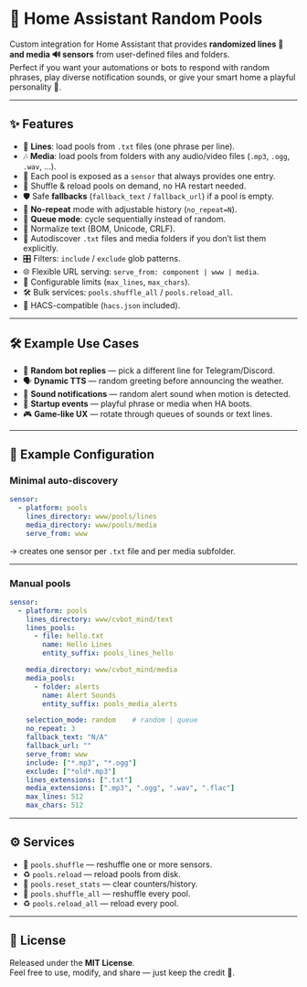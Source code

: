 # 🎲 Home Assistant Random Pools

Custom integration for Home Assistant that provides **randomized lines 📝 and media 🔊 sensors** from user-defined files and folders.  
Perfect if you want your automations or bots to respond with random phrases, play diverse notification sounds, or give your smart home a playful personality 🐾.

---

## ✨ Features
- 📄 **Lines**: load pools from `.txt` files (one phrase per line).  
- 🎶 **Media**: load pools from folders with any audio/video files (`.mp3`, `.ogg`, `.wav`, …).  
- 🎲 Each pool is exposed as a `sensor` that always provides one entry.  
- 🔄 Shuffle & reload pools on demand, no HA restart needed.  
- 🛡 Safe **fallbacks** (`fallback_text` / `fallback_url`) if a pool is empty.  
- 🚫 **No-repeat** mode with adjustable history (`no_repeat=N`).  
- 📑 **Queue mode**: cycle sequentially instead of random.  
- 🧹 Normalize text (BOM, Unicode, CRLF).  
- 🧩 Autodiscover `.txt` files and media folders if you don’t list them explicitly.  
- 🎛 Filters: `include` / `exclude` glob patterns.  
- 🌐 Flexible URL serving: `serve_from: component | www | media`.  
- 📏 Configurable limits (`max_lines`, `max_chars`).  
- 🛠 Bulk services: `pools.shuffle_all` / `pools.reload_all`.  
- 🧩 HACS-compatible (`hacs.json` included).

---

## 🛠 Example Use Cases
- 🤖 **Random bot replies** — pick a different line for Telegram/Discord.  
- 🗣 **Dynamic TTS** — random greeting before announcing the weather.  
- 🚨 **Sound notifications** — random alert sound when motion is detected.  
- 🚀 **Startup events** — playful phrase or media when HA boots.  
- 🎮 **Game-like UX** — rotate through queues of sounds or text lines.  

---

## 📂 Example Configuration

### Minimal auto-discovery
```yaml
sensor:
  - platform: pools
    lines_directory: www/pools/lines
    media_directory: www/pools/media
    serve_from: www
```
→ creates one sensor per `.txt` file and per media subfolder.

---

### Manual pools
```yaml
sensor:
  - platform: pools
    lines_directory: www/cvbot_mind/text
    lines_pools:
      - file: hello.txt
        name: Hello Lines
        entity_suffix: pools_lines_hello

    media_directory: www/cvbot_mind/media
    media_pools:
      - folder: alerts
        name: Alert Sounds
        entity_suffix: pools_media_alerts

    selection_mode: random    # random | queue
    no_repeat: 3
    fallback_text: "N/A"
    fallback_url: ""
    serve_from: www
    include: ["*.mp3", "*.ogg"]
    exclude: ["*old*.mp3"]
    lines_extensions: [".txt"]
    media_extensions: [".mp3", ".ogg", ".wav", ".flac"]
    max_lines: 512
    max_chars: 512
```

---

## ⚙️ Services
- 🔀 `pools.shuffle` — reshuffle one or more sensors.  
- ♻️ `pools.reload` — reload pools from disk.  
- 🧹 `pools.reset_stats` — clear counters/history.  
- 🔀 `pools.shuffle_all` — reshuffle every pool.  
- ♻️ `pools.reload_all` — reload every pool.  

---

## 📜 License
Released under the **MIT License**.  
Feel free to use, modify, and share — just keep the credit 🌟.
